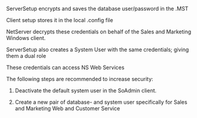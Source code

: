<properties date="2016-05-11"
SortOrder="61"
/>

ServerSetup encrypts and saves the database user/password in the .MST

Client setup stores it in the local .config file

NetServer decrypts these credentials on behalf of the Sales and Marketing Windows client.

ServerSetup also creates a System User with the same credentials; giving them a dual role

These credentials can access NS Web Services

The following steps are recommended to increase security:

1. Deactivate the default system user in the SoAdmin client.

2. Create a new pair of database- and system user specifically for Sales and Marketing Web and Customer Service
